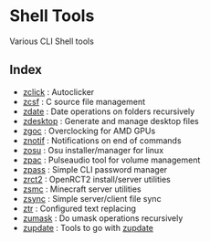 # Shell Tools

Various CLI Shell tools

## Index

- [zclick](/zclick) : Autoclicker
- [zcsf](/zcsf) : C source file management
- [zdate](/zdate) : Date operations on folders recursively
- [zdesktop](/zdesktop) : Generate and manage desktop files
- [zgoc](/zgoc) : Overclocking for AMD GPUs
- [znotif](/znotif) : Notifications on end of commands
- [zosu](/zosu) : Osu installer/manager for linux
- [zpac](/zpac) : Pulseaudio tool for volume management
- [zpass](/zpass) : Simple CLI password manager
- [zrct2](/zrct2) : OpenRCT2 install/server utilities
- [zsmc](/zmc) : Minecraft server utilities
- [zsync](/zmc) : Simple server/client file sync
- [ztr](/ztr) : Configured text replacing
- [zumask](/zumask) : Do umask operations recursively
- [zupdate](/zupdate) : Tools to go with [zupdate](https://github.com/zawwz/zupdate)
